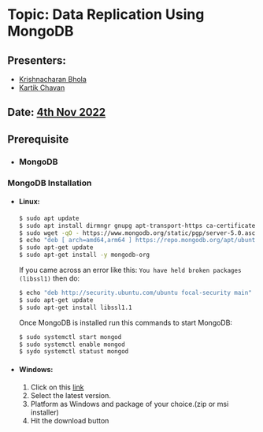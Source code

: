 # Topic: Data Replication Using MongoDB

## Presenters:
  - [Krishnacharan Bhola](https://github.com/kcbhola3030)
  - [Kartik Chavan](https://github.com/KartikJS1)

## Date: [4th Nov 2022]()

## Prerequisite
- ### MongoDB

### MongoDB Installation
  - #### Linux:
    ```bash
    $ sudo apt update
    $ sudo apt install dirmngr gnupg apt-transport-https ca-certificates software-properties-common
    $ sudo wget -qO - https://www.mongodb.org/static/pgp/server-5.0.asc | sudo apt-key add -
    $ echo "deb [ arch=amd64,arm64 ] https://repo.mongodb.org/apt/ubuntu focal/mongodb-org/5.0 multiverse" | sudo tee /etc/apt/sources.list.d/mongodb-org-5.0.list
    $ sudo apt-get update
    $ sudo apt-get install -y mongodb-org
    ```

    If you came across an error like this: `You have held broken packages (libssl1)` then do:
    ```bash
    $ echo "deb http://security.ubuntu.com/ubuntu focal-security main" | sudo tee /etc/apt/sources.list.d/focal-security.list
    $ sudo apt-get update
    $ sudo apt-get install libssl1.1
    ```

    Once MongoDB is installed run this commands to start MongoDB:
    ```bash
    $ sudo systemctl start mongod
    $ sudo systemctl enable mongod
    $ sydo systemctl statust mongod
    ```

  - #### Windows:
    1. Click on this [link](https://www.mongodb.com/try/download/community)
    2. Select the latest version.
    3. Platform as Windows and package of your choice.(zip or msi installer)
    4. Hit the download button
